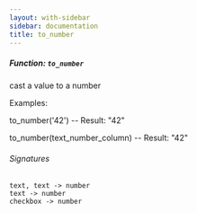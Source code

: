 ```yaml
---
layout: with-sidebar
sidebar: documentation
title: to_number
---
```


##### Function: `to_number`
cast a value to a number

Examples:

  to_number('42')
  -- Result: "42"

  to_number(text_number_column)
  -- Result: "42"

###### Signatures
    text, text -> number
    text -> number
    checkbox -> number

